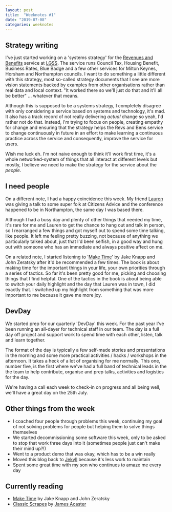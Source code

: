 ```yaml
---
layout: post
title:  "Weeknotes #1"
date: "2019-07-08"
categories: weeknotes
---
```


## Strategy writing

I've just started working on a 'systems strategy' for the [Revenues and Benefits][revs-bens-website] service at [LGSS][lgss-website]. The service runs Council Tax, Housing Benefit, Business Rates, Blue Badge and a few other services for Milton Keynes, Horsham and Northampton councils. I want to do something a little different with this strategy, most so-called strategy documents that I see are more vision statements backed by examples from other organisations rather than real data and local context. "It worked there so we'll just do that and it'll all be better" ... whatever that means.

Although this is supposed to be a systems strategy, I completely disagree with only considering a service based on systems and technology, it's mad. It also has a track record of not really delivering _actual_ change so yeah, I'd rather not do that. Instead, I'm trying to focus on people, creating empathy for change and ensuring that the strategy helps the Revs and Bens service to change continuously in future in an effort to make learning a continuous practice across the service and consequently, improve the service for users.

Wish me luck eh. I'm not naive enough to think it'll work first time, it's a whole networked-system of things that all interact at different levels but mostly, I believe we need to make the strategy for the service about the _people_.

## I need people

On a different note, I had a happy coincidence this week. My friend [Lauren][redjotter-twitter] was giving a talk to some super folk at Citizens Advice and the conference happened to be in Northampton, the same day I was based there.

Although I had a busy day and plenty of other things that needed my time, it's rare for me and Lauren to get the chance to hang out and talk in person, so I rearranged a few things and got myself out to spend some time talking, like people. It left me feeling pretty buzzing, not because of anything we particularly talked about, just that I'd been selfish, in a good way and hung out with someone who has an immediate and always positive affect on me.

On a related note, I started listening to '[Make Time][make-time-book]' by Jake Knapp and John Zeratsky after it'd be recommended a few times. The book is about making time for the important things in your life, your own priorities through a series of tactics. So far it's been pretty good for me, picking and choosing things that I find helpful. One of the tactics in the book is about being able to switch your daily highlight and the day that Lauren was in town, I did exactly that. I switched up my highlight from something that was more important to me because it gave me more joy.

## DevDay

We started prep for our quarterly 'DevDay' this week. For the past year I've been running an all-dayer for technical staff in our team. The day is a full day off project and support work to spend time with each other, listen, talk and learn together. 

The format of the day is typically a few self-made stories and presentations in the morning and some more practical activities / hacks / workshops in the afternoon. It takes a heck of a lot of organising for me normally. This one, number five, is the first where we've had a full band of technical leads in the the team to help contribute, organise and prep talks, activities and logistics for the day.

We're having a call each week to check-in on progress and all being well, we'll have a great day on the 25th July.

## Other things from the week

* I coached four people through problems this week, continuing my goal of not solving problems for people but helping them to solve things themselves
* We started decommissioning some software this week, only to be asked to stop that work three days into it (sometimes people just can't make their mind up?!)
* Went to a product demo that was okay, which has to be a win really
* Moved this blog back to [Jekyll][jekyll] because it's less work to maintain
* Spent some great time with my son who continues to amaze me every day

## Currently reading
* [Make Time][make-time-book] by Jake Knapp and John Zeratsky
* [Classic Scrapes][ja-book] by [James Acaster][ja]


[redjotter]: https://www.redjotter.com/
[redjotter-twitter]: https://www.twitter.com/redjotter
[revs-bens-website]: https://www.lgss-revs-bens.com
[lgss-website]: https://www.lgss.co.uk
[make-time-book]: https://maketime.blog/
[jekyll]: https://jekyllrb.com/
[ja-book]: https://www.amazon.co.uk/dp/1472247191/ref=cm_sw_em_r_mt_dp_U_ghznDbX7E8NTV
[ja]: https://www.jamesacaster.com/
